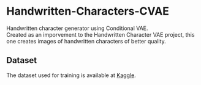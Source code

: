 # Handwritten-Characters-CVAE
Handwritten character generator using Conditional VAE.  
Created as an imporvement to the Handwritten Character VAE project, this one creates images of handwritten characters of better quality.

## Dataset

The dataset used for training is available at [Kaggle](https://www.kaggle.com/datasets/sachinpatel21/az-handwritten-alphabets-in-csv-format).
